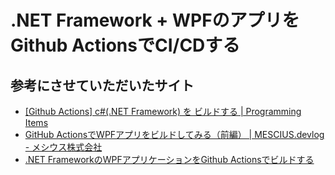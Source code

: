 # .NET Framework + WPFのアプリをGithub ActionsでCI/CDする

## 参考にさせていただいたサイト
- [[Github Actions] c#(.NET Framework) を ビルドする | Programming Items](https://kinoshita-hidetoshi.github.io/Programing-Items/Etc/Github/Actions_cs_netframework.html)
- [GitHub ActionsでWPFアプリをビルドしてみる（前編） | MESCIUS.devlog - メシウス株式会社](https://devlog.mescius.jp/github-actions-wpf-netcore/)
- [.NET FrameworkのWPFアプリケーションをGithub Actionsでビルドする](https://zenn.dev/nuits_jp/articles/2022-07-04-net-framework-wpf-build-with-actions)
